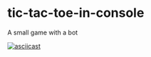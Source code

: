 # tic-tac-toe-in-console
A small game with a bot

[![asciicast](https://asciinema.org/a/ER9EMK6vXmxFK1UZVcCikSZ6Q.svg)](https://asciinema.org/a/ER9EMK6vXmxFK1UZVcCikSZ6Q)
